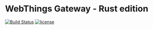 # WebThings Gateway - Rust edition

[![Build Status](https://github.com/WebThingsIO/crateway/workflows/Build/badge.svg?branch=master)](https://github.com/WebThingsIO/crateway/actions?query=workflow%3ABuild)
[![license](https://img.shields.io/badge/license-MPL--2.0-blue.svg)](LICENSE)
